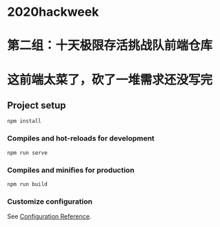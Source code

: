 # 2020hackweek

# 第二组：十天极限存活挑战队前端仓库

# 这前端太菜了，砍了一堆需求还没写完

## Project setup
```
npm install
```

### Compiles and hot-reloads for development
```
npm run serve
```

### Compiles and minifies for production
```
npm run build
```

### Customize configuration
See [Configuration Reference](https://cli.vuejs.org/config/).
